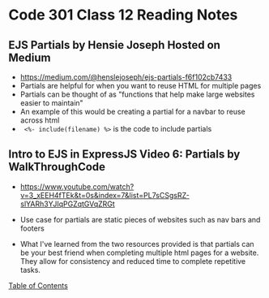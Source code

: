 # Code 301 Class 12 Reading Notes

## EJS Partials by Hensie Joseph Hosted on Medium
* https://medium.com/@henslejoseph/ejs-partials-f6f102cb7433
* Partials are helpful for when you want to reuse HTML for multiple pages
* Partials can be thought of as "functions that help make large websites easier to maintain"
* An example of this would be creating a partial for a navbar to reuse across html
* ` <%- include(filename) %>` is the code to include partials

## Intro to EJS in ExpressJS Video 6: Partials by WalkThroughCode
* https://www.youtube.com/watch?v=3_xEEH4fTEk&t=0s&index=7&list=PL7sCSgsRZ-slYARh3YJIqPGZqtGVqZRGt
* Use case for partials are static pieces of websites such as nav bars and footers


* What I've learned from the two resources provided is that partials can be your best friend when completing multiple html pages for a website. They allow for consistency and reduced time to complete repetitive tasks.

[Table of Contents](README.md)